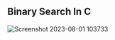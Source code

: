## Binary Search In C
![Screenshot 2023-08-01 103733](https://github.com/Monic-19/OS_lab_sem5/assets/118365854/2e6f26f8-462e-4c2e-abc4-60c8b5a067de)
